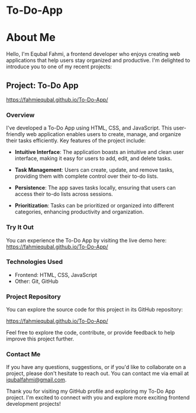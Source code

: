 # To-Do-App
# About Me

Hello, I'm Equbal Fahmi, a frontend developer who enjoys creating web applications that help users stay organized and productive. I'm delighted to introduce you to one of my recent projects:

## Project: To-Do App

https://fahmiequbal.github.io/To-Do-App/

### Overview

I've developed a To-Do App using HTML, CSS, and JavaScript. This user-friendly web application enables users to create, manage, and organize their tasks efficiently. Key features of the project include:

- **Intuitive Interface**: The application boasts an intuitive and clean user interface, making it easy for users to add, edit, and delete tasks.

- **Task Management**: Users can create, update, and remove tasks, providing them with complete control over their to-do lists.

- **Persistence**: The app saves tasks locally, ensuring that users can access their to-do lists across sessions.

- **Prioritization**: Tasks can be prioritized or organized into different categories, enhancing productivity and organization.

### Try It Out

You can experience the To-Do App by visiting the live demo here: https://fahmiequbal.github.io/To-Do-App/

### Technologies Used

- Frontend: HTML, CSS, JavaScript
- Other: Git, GitHub

### Project Repository

You can explore the source code for this project in its GitHub repository:

https://fahmiequbal.github.io/To-Do-App/

Feel free to explore the code, contribute, or provide feedback to help improve this project further.

### Contact Me

If you have any questions, suggestions, or if you'd like to collaborate on a project, please don't hesitate to reach out. You can contact me via email at iqubalfahmi@gmail.com.

Thank you for visiting my GitHub profile and exploring my To-Do App project. I'm excited to connect with you and explore more exciting frontend development projects!
